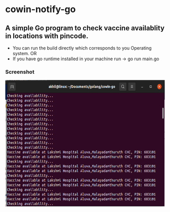 # cowin-notify-go

## A simple Go program to check vaccine availablity in locations with pincode.

* You can run the build directly which corresponds to you Operating system. OR
* If you have go runtime installed in your machine run -> go run main.go

### Screenshot

<img src="demo/demo.png" width="800" height="400">

